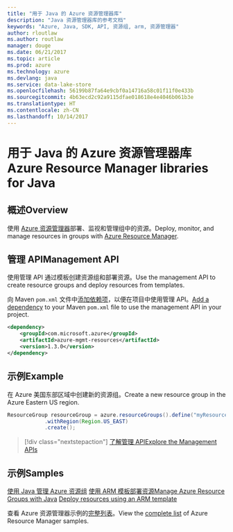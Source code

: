 ```yaml
---
title: "用于 Java 的 Azure 资源管理器库"
description: "Java 资源管理器库的参考文档"
keywords: "Azure, Java, SDK, API, 资源组, arm, 资源管理器"
author: rloutlaw
ms.author: routlaw
manager: douge
ms.date: 06/21/2017
ms.topic: article
ms.prod: azure
ms.technology: azure
ms.devlang: java
ms.service: data-lake-store
ms.openlocfilehash: 56199b87fa64e9cbf0a14716a58c01f11f0e433b
ms.sourcegitcommit: 4b63ecd2c92a9115dfae018618e4e4046b061b3e
ms.translationtype: HT
ms.contentlocale: zh-CN
ms.lasthandoff: 10/14/2017
---
```

# <a name="azure-resource-manager-libraries-for-java"></a><span data-ttu-id="cc93c-104">用于 Java 的 Azure 资源管理器库</span><span class="sxs-lookup"><span data-stu-id="cc93c-104">Azure Resource Manager libraries for Java</span></span>

## <a name="overview"></a><span data-ttu-id="cc93c-105">概述</span><span class="sxs-lookup"><span data-stu-id="cc93c-105">Overview</span></span>

<span data-ttu-id="cc93c-106">使用 [Azure 资源管理器](https://docs.microsoft.com/azure/azure-resource-manager/resource-group-overview)部署、监视和管理组中的资源。</span><span class="sxs-lookup"><span data-stu-id="cc93c-106">Deploy, monitor, and manage resources in groups with [Azure Resource Manager](https://docs.microsoft.com/azure/azure-resource-manager/resource-group-overview).</span></span>

## <a name="management-api"></a><span data-ttu-id="cc93c-107">管理 API</span><span class="sxs-lookup"><span data-stu-id="cc93c-107">Management API</span></span>

<span data-ttu-id="cc93c-108">使用管理 API 通过模板创建资源组和部署资源。</span><span class="sxs-lookup"><span data-stu-id="cc93c-108">Use the management API to create resource groups and deploy resources from templates.</span></span>

<span data-ttu-id="cc93c-109">向 Maven `pom.xml` 文件中[添加依赖项](https://maven.apache.org/guides/getting-started/index.html#How_do_I_use_external_dependencies)，以便在项目中使用管理 API。</span><span class="sxs-lookup"><span data-stu-id="cc93c-109">[Add a dependency](https://maven.apache.org/guides/getting-started/index.html#How_do_I_use_external_dependencies) to your Maven `pom.xml` file to use the management API in your project.</span></span>


```XML
<dependency>
    <groupId>com.microsoft.azure</groupId>
    <artifactId>azure-mgmt-resources</artifactId>
    <version>1.3.0</version>
</dependency>
```

## <a name="example"></a><span data-ttu-id="cc93c-110">示例</span><span class="sxs-lookup"><span data-stu-id="cc93c-110">Example</span></span>

<span data-ttu-id="cc93c-111">在 Azure 美国东部区域中创建新的资源组。</span><span class="sxs-lookup"><span data-stu-id="cc93c-111">Create a new resource group in the Azure Eastern US region.</span></span>

```java
ResourceGroup resourceGroup = azure.resourceGroups().define("myResourceGroup")
            .withRegion(Region.US_EAST)
            .create();
```

> [!div class="nextstepaction"]
> [<span data-ttu-id="cc93c-112">了解管理 API</span><span class="sxs-lookup"><span data-stu-id="cc93c-112">Explore the Management APIs</span></span>](/java/api/overview/azure/resources/managementapi)

## <a name="samples"></a><span data-ttu-id="cc93c-113">示例</span><span class="sxs-lookup"><span data-stu-id="cc93c-113">Samples</span></span>

<span data-ttu-id="cc93c-114">[使用 Java 管理 Azure 资源组][1] 
[使用 ARM 模板部署资源][2]</span><span class="sxs-lookup"><span data-stu-id="cc93c-114">[Manage Azure Resource Groups with Java][1] 
[Deploy resources using an ARM template][2]</span></span>

[1]: https://github.com/Azure-Samples/resources-java-manage-resource-group
[2]: https://github.com/Azure-Samples/resources-java-deploy-using-arm-template

<span data-ttu-id="cc93c-115">查看 Azure 资源管理器示例的[完整列表](https://azure.microsoft.com/resources/samples/?platform=java&term=resource)。</span><span class="sxs-lookup"><span data-stu-id="cc93c-115">View the [complete list](https://azure.microsoft.com/resources/samples/?platform=java&term=resource) of Azure Resource Manager samples.</span></span>
